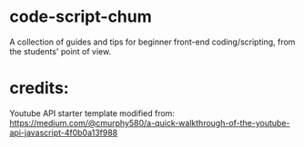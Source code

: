 # code-script-chum
A collection of guides and tips for beginner front-end coding/scripting, from the students' point of view.

# credits:
Youtube API starter template modified from: https://medium.com/@cmurphy580/a-quick-walkthrough-of-the-youtube-api-javascript-4f0b0a13f988

